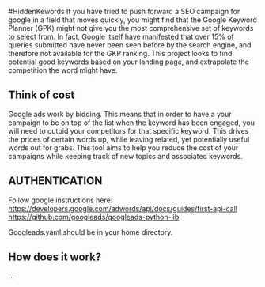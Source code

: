 #HiddenKewords
If you have tried to push forward a SEO campaign for google
in a field that moves quickly, you might find that the Google
Keyword Planner (GPK) might not give you the most comprehensive
set of keywords to select from. In fact, Google itself have 
manifested that over 15% of queries submitted have never been 
seen before by the search engine, and therefore not available 
for the GKP ranking. This project looks to find potential good
keywords based on your landing page, and extrapolate the 
competition the word might have.

## Think of cost
Google ads work by bidding. This means that in order to have a
your campaign to be on top of the list when the keyword has been
engaged, you will need to outbid your competitors for that specific
keyword. This drives the prices of certain words up, while leaving
related, yet potentially useful words out for grabs. This tool
aims to help you reduce the cost of your campaigns while keeping
track of new topics and associated keywords.

## AUTHENTICATION
Follow google instructions here: https://developers.google.com/adwords/api/docs/guides/first-api-call https://github.com/googleads/googleads-python-lib

Googleads.yaml should be in your home directory.

## How does it work?
...
